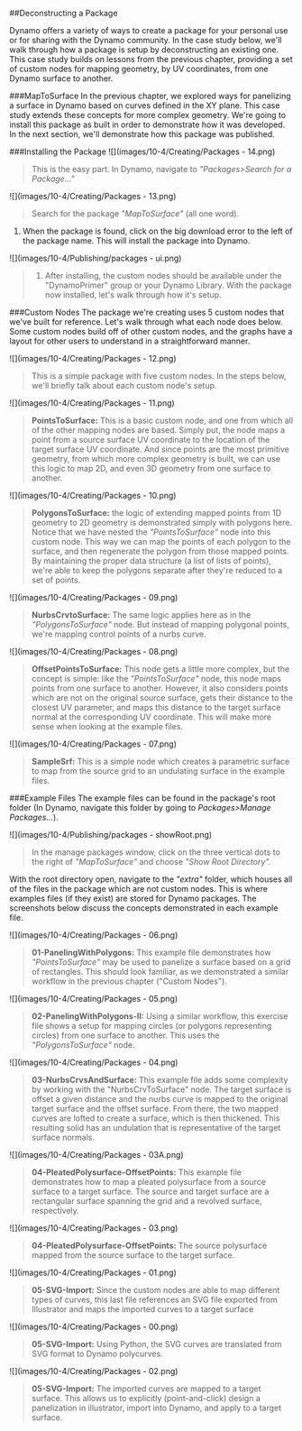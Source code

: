 ##Deconstructing a Package

Dynamo offers a variety of ways to create a package for your personal use or for sharing with the Dynamo community.  In the case study below, we'll walk through how a package is setup by deconstructing an existing one.  This case study builds on lessons from the previous chapter, providing a set of custom nodes for mapping geometry, by UV coordinates, from one Dynamo surface to another.

###MapToSurface
In the previous chapter, we explored ways for panelizing a surface in Dynamo based on curves defined in the XY plane. This case study extends these concepts for more complex geometry.  We're going to install this package as built in order to demonstrate how it was developed.  In the next section, we'll demonstrate how this package was published.

###Installing the Package
![](images/10-4/Creating/Packages - 14.png)
> This is the easy part. In Dynamo, navigate to *"Packages>Search for a Package..."*

![](images/10-4/Creating/Packages - 13.png)
> Search for the package *"MapToSurface"* (all one word).
1. When the package is found, click on the big download error to the left of the package name.  This will install the package into Dynamo.

![](images/10-4/Publishing/packages - ui.png)
> 1. After installing, the custom nodes should be available under the "DynamoPrimer" group or your Dynamo Library. With the package now installed, let's walk through how it's setup.

###Custom Nodes
The package we're creating uses 5 custom nodes that we've built for reference. Let's walk through what each node does below.  Some custom nodes build off of other custom nodes, and the graphs have a layout for other users to understand in a straightforward manner.

![](images/10-4/Creating/Packages - 12.png)
> This is a simple package with five custom nodes. In the steps below, we'll briefly talk about each custom node's setup.

![](images/10-4/Creating/Packages - 11.png)
> **PointsToSurface:** This is a basic custom node, and one from which all of the other mapping nodes are based.  Simply put, the node maps a point from a source surface UV coordinate to the location of the target surface UV coordinate.  And since points are the most primitive geometry, from which more complex geometry is built, we can use this logic to map 2D, and even 3D geometry from one surface to another.

![](images/10-4/Creating/Packages - 10.png)
> **PolygonsToSurface:** the logic of extending mapped points from 1D geometry to 2D geometry is demonstrated simply with polygons here.  Notice that we have nested the *"PointsToSurface"* node into this custom node.  This way we can map the points of each polygon to the surface, and then regenerate the polygon from those mapped points.  By maintaining the proper data structure (a list of lists of points), we're able to keep the polygons separate after they're reduced to a set of points.

![](images/10-4/Creating/Packages - 09.png)
> **NurbsCrvtoSurface:** The same logic applies here as in the *"PolygonsToSurface"* node. But instead of mapping polygonal points, we're mapping control points of a nurbs curve.

![](images/10-4/Creating/Packages - 08.png)
> **OffsetPointsToSurface:** This node gets a little more complex, but the concept is simple: like the *"PointsToSurface"* node, this node maps points from one surface to another. However, it also considers points which are not on the original source surface, gets their distance to the closest UV parameter, and maps this distance to the target surface normal at the corresponding UV coordinate.  This will make more sense when looking at the example files.

![](images/10-4/Creating/Packages - 07.png)
> **SampleSrf:** This is a simple node which creates a parametric surface to map from the source grid to an undulating surface in the example files.

###Example Files
The example files can be found in the package's root folder (In Dynamo, navigate this folder by going to *Packages>Manage Packages...*). 

![](images/10-4/Publishing/packages - showRoot.png)
> In the manage packages window, click on the three vertical dots to the right of *"MapToSurface"* and choose *"Show Root Directory".* 

With the root directory open, navigate to the *"extra"* folder, which houses all of the files in the package which are not custom nodes.  This is where examples files (if they exist) are stored for Dynamo packages.  The screenshots below discuss the concepts demonstrated in each example file.

![](images/10-4/Creating/Packages - 06.png)
> **01-PanelingWithPolygons:** This example file demonstrates how *"PointsToSurface"* may be used to panelize a surface based on a grid of rectangles.  This should look familiar, as we demonstrated a similar workflow in the previous chapter ("Custom Nodes").

![](images/10-4/Creating/Packages - 05.png)
> **02-PanelingWithPolygons-II:** Using a similar workflow, this exercise file shows a setup for mapping circles (or polygons representing circles) from one surface to another.  This uses the *"PolygonsToSurface"* node.

![](images/10-4/Creating/Packages - 04.png)
> **03-NurbsCrvsAndSurface:** This example file adds some complexity by working with the "NurbsCrvToSurface" node. The target surface is offset a given distance and the nurbs curve is mapped to the original target surface and the offset surface.  From there, the two mapped curves are lofted to create a surface, which is then thickened.  This resulting solid has an undulation that is representative of the target surface normals.

![](images/10-4/Creating/Packages - 03A.png)
> **04-PleatedPolysurface-OffsetPoints:** This example file demonstrates how to map a pleated polysurface from a source surface to a target surface.  The source and target surface are a rectangular surface spanning the grid and a revolved surface, respectively.

![](images/10-4/Creating/Packages - 03.png)
> **04-PleatedPolysurface-OffsetPoints:** The source polysurface mapped from the source surface to the target surface.

![](images/10-4/Creating/Packages - 01.png)
> **05-SVG-Import:** Since the custom nodes are able to map different types of curves, this last file references an SVG file exported from Illustrator and maps the imported curves to a target surface

![](images/10-4/Creating/Packages - 00.png)
> **05-SVG-Import:** Using Python, the SVG curves are translated from SVG format to Dynamo polycurves.

![](images/10-4/Creating/Packages - 02.png)
> **05-SVG-Import:** The imported curves are mapped to a target surface. This allows us to explicitly (point-and-click) design a panelization in illustrator, import into Dynamo, and apply to a target surface.


